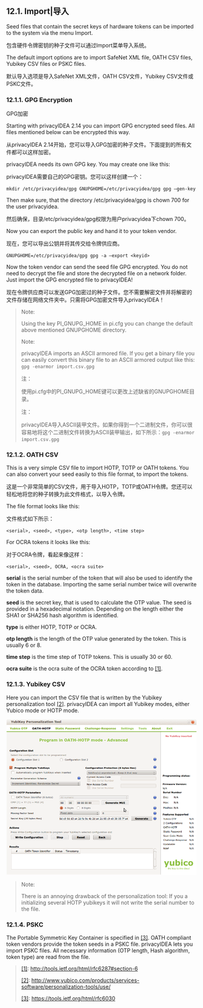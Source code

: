 ## 12.1. Import|导入

Seed files that contain the secret keys of hardware tokens can be imported to the system via the menu Import.

包含硬件令牌密钥的种子文件可以通过Import菜单导入系统。

The default import options are to import SafeNet XML file, OATH CSV files, Yubikey CSV files or PSKC files.

默认导入选项是导入SafeNet XML文件，OATH CSV文件，Yubikey CSV文件或PSKC文件。

### 12.1.1. GPG Encryption

GPG加密

Starting with privacyIDEA 2.14 you can import GPG encrypted seed files. All files mentioned below can be encrypted this way.

从privacyIDEA 2.14开始，您可以导入GPG加密的种子文件。下面提到的所有文件都可以这样加密。

privacyIDEA needs its own GPG key. You may create one like this:

privacyIDEA需要自己的GPG密钥。您可以这样创建一个：

```
mkdir /etc/privacyidea/gpg GNUPGHOME=/etc/privacyidea/gpg gpg –gen-key
```

Then make sure, that the directory /etc/privacyidea/gpg is chown 700 for the user privacyidea.

然后确保，目录/etc/privacyidea/gpg权限为用户privacyidea下chown 700。

Now you can export the public key and hand it to your token vendor.

现在，您可以导出公钥并将其传交给令牌供应商。

```
GNUPGHOME=/etc/privacyidea/gpg gpg -a –export <keyid>
```

Now the token vendor can send the seed file GPG encrypted. You do not need to decrypt the file and store the decrypted file on a network folder. Just import the GPG encrypted file to privacyIDEA!

现在令牌供应商可以发送GPG加密过的种子文件。您不需要解密文件并将解密的文件存储在网络文件夹中。只需将GPG加密文件导入privacyIDEA！

> Note:
> 
> Using the key PI_GNUPG_HOME in pi.cfg you can change the default above mentioned GNUPGHOME directory.
> 
> Note:
> 
> privacyIDEA imports an ASCII armored file. If you get a binary file you can easily convert this binary file to an ASCII armored output like this: `gpg -enarmor import.csv.gpg`
> 
> 注：
> 
> 使用pi.cfg中的PI_GNUPG_HOME键可以更改上述缺省的GNUPGHOME目录。
> 
> 注：
> 
> privacyIDEA导入ASCII装甲文件。如果你得到一个二进制文件，你可以很容易地将这个二进制文件转换为ASCII装甲输出，如下所示：`gpg -enarmor import.csv.gpg`

### 12.1.2. OATH CSV

This is a very simple CSV file to import HOTP, TOTP or OATH tokens. You can also convert your seed easily to this file format, to import the tokens.

这是一个非常简单的CSV文件，用于导入HOTP，TOTP或OATH令牌。您还可以轻松地将您的种子转换为此文件格式，以导入令牌。

The file format looks like this:

文件格式如下所示：

```
<serial>, <seed>, <type>, <otp length>, <time step>
```

For OCRA tokens it looks like this:

对于OCRA令牌，看起来像这样：

```
<serial>, <seed>, OCRA, <ocra suite>
```

**serial** is the serial number of the token that will also be used to identify the token in the database. Importing the same serial number twice will overwrite the token data.

**seed** is the secret key, that is used to calculate the OTP value. The seed is provided in a hexadecimal notation. Depending on the length either the SHA1 or SHA256 hash algorithm is identified.

**type** is either HOTP, TOTP or OCRA.

**otp length** is the length of the OTP value generated by the token. This is usually 6 or 8.

**time step** is the time step of TOTP tokens. This is usually 30 or 60.

**ocra suite** is the ocra suite of the OCRA token according to <span id="id2">[[1]](#ocra)</span>.

### 12.1.3. Yubikey CSV

Here you can import the CSV file that is written by the Yubikey personalization tool <span id="id3">[[2]](#yubipers)</span>. privacyIDEA can import all Yubikey modes, either Yubico mode or HOTP mode.

![yubikey1](../Contents/yubikey1.png)

> Note:
> 
> There is an annoying drawback of the personalization tool: If you a initializing several HOTP yubikeys it will not write the serial number to the file.

### 12.1.4. PSKC

The Portable Symmetric Key Container is specified in <span id="id4">[[3]](#rfc6030)</span>. OATH compliant token vendors provide the token seeds in a PSKC file. privacyIDEA lets you import PSKC files. All necessary information (OTP length, Hash algorithm, token type) are read from the file.

> [[1]](#id2): http://tools.ietf.org/html/rfc6287#section-6<span id="ocra"></span>
> 
> [[2]](#id3): http://www.yubico.com/products/services-software/personalization-tools/use/<span id="yubipers"></span>
> 
> [[3]](#id4): https://tools.ietf.org/html/rfc6030<span id="rfc6030"></span>